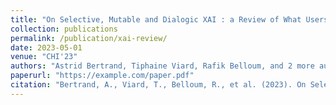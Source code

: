 ```yaml
---
title: "On Selective, Mutable and Dialogic XAI : a Review of What Users Say about Different Types of Interactive Explanations"
collection: publications
permalink: /publication/xai-review/
date: 2023-05-01
venue: "CHI'23"
authors: "Astrid Bertrand, Tiphaine Viard, Rafik Belloum, and 2 more authors"
paperurl: "https://example.com/paper.pdf"
citation: "Bertrand, A., Viard, T., Belloum, R., et al. (2023). On Selective, Mutable and Dialogic XAI. In *CHI 2023*."
---
```

